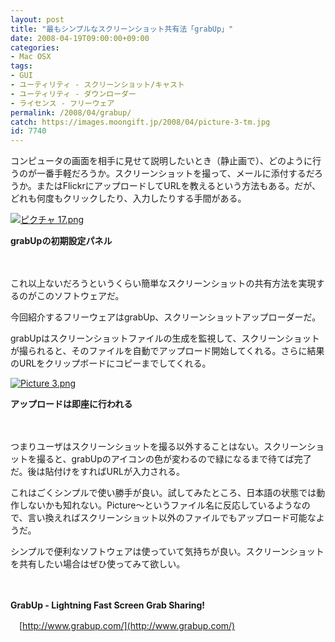 ```yaml
---
layout: post
title: "最もシンプルなスクリーンショット共有法「grabUp」"
date: 2008-04-19T09:00:00+09:00
categories:
- Mac OSX
tags: 
- GUI
- ユーティリティ - スクリーンショット/キャスト
- ユーティリティ - ダウンローダー
- ライセンス - フリーウェア
permalink: /2008/04/grabup/
catch: https://images.moongift.jp/2008/04/picture-3-tm.jpg
id: 7740
---
```

コンピュータの画面を相手に見せて説明したいとき（静止画で）、どのように行うのが一番手軽だろうか。スクリーンショットを撮って、メールに添付するだろうか。またはFlickrにアップロードしてURLを教えるという方法もある。だが、どれも何度もクリックしたり、入力したりする手間がある。

  

[![ピクチャ 17.png](https://images.moongift.jp/2008/04/17-tm7.jpg)](https://images.moongift.jp/2008/04/177.jpg)  
  
**grabUpの初期設定パネル**

  

　

  

これ以上ないだろうというくらい簡単なスクリーンショットの共有方法を実現するのがこのソフトウェアだ。

  

今回紹介するフリーウェアはgrabUp、スクリーンショットアップローダーだ。

  
  
<!--more-->  

grabUpはスクリーンショットファイルの生成を監視して、スクリーンショットが撮られると、そのファイルを自動でアップロード開始してくれる。さらに結果のURLをクリップボードにコピーまでしてくれる。

  

[![Picture 3.png](https://images.moongift.jp/2008/04/picture-3-tm.jpg)](https://images.moongift.jp/2008/04/picture-3.jpg)  
  
**アップロードは即座に行われる**

  

　

  

つまりユーザはスクリーンショットを撮る以外することはない。スクリーンショットを撮ると、grabUpのアイコンの色が変わるので緑になるまで待てば完了だ。後は貼付けをすればURLが入力される。

  

これはごくシンプルで使い勝手が良い。試してみたところ、日本語の状態では動作しないかも知れない。Picture〜というファイル名に反応しているようなので、言い換えればスクリーンショット以外のファイルでもアップロード可能なようだ。

  

シンプルで便利なソフトウェアは使っていて気持ちが良い。スクリーンショットを共有したい場合はぜひ使ってみて欲しい。

  

　

  

**GrabUp - Lightning Fast Screen Grab Sharing!**  
  
　[http://www.grabup.com/](http://www.grabup.com/)

  
